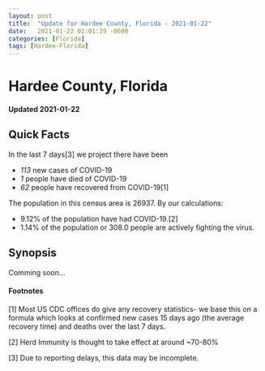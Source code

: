 ```yaml
---
layout: post
title:  "Update for Hardee County, Florida - 2021-01-22"
date:   2021-01-22 01:01:29 -0600
categories: [Florida]
tags: [Hardee-Florida]
---
```


# Hardee County, Florida
#### Updated 2021-01-22

## Quick Facts

In the last 7 days[3] we project there have been
- *113* new cases of COVID-19
- *1* people have died of COVID-19
- *62* people have recovered from COVID-19[1]

The population in this census area is 26937. By our calculations:
- 9.12% of the population have had COVID-19.[2]
- 1.14% of the population or 308.0 people are actively fighting the virus.

## Synopsis

Comming soon...


#### Footnotes

[1] Most US CDC offices do give any recovery statistics- we base this on a formula which looks at confirmed new cases
15 days ago (the average recovery time) and deaths over the last 7 days.

[2] Herd Immunity is thought to take effect at around ~70-80%

[3] Due to reporting delays, this data may be incomplete.
 
    